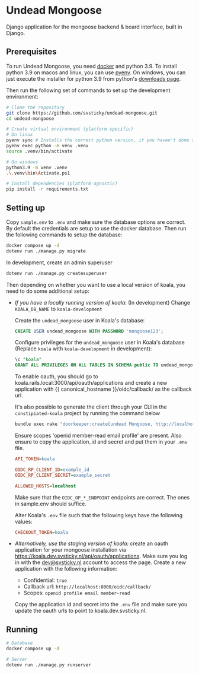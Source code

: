 # Undead Mongoose

Django application for the mongoose backend & board interface, built in Django.

## Prerequisites

To run Undead Mongoose, you need [docker](https://www.docker.com/) and python 3.9. To install python 3.9 on macos and linux, you can use [pyenv](https://github.com/pyenv/pyenv). On windows, you can just execute the installer for python 3.9 from python's [downloads page](https://www.python.org/downloads/windows/).

Then run the following set of commands to set up the development environment:

```bash
# Clone the repository
git clone https://github.com/svsticky/undead-mongoose.git
cd undead-mongoose

# Create virtual environment (platform-specific)
# On linux
pyenv sync # Installs the correct python version, if you haven't done so already
pyenv exec python -m venv .venv
source .venv/bin/activate

# On windows
python3.9 -m venv .venv
.\.venv\bin\Activate.ps1

# Install dependencies (platform-agnostic)
pip install -r requirements.txt
```

## Setting up

Copy `sample.env` to `.env` and make sure the database options are correct. By default the credentials are setup to use the docker database. Then run the following commands to setup the database:
```bash
docker compose up -d
dotenv run ./manage.py migrate
```

In development, create an admin superuser
```bash
dotenv run ./manage.py createsuperuser
```

Then depending on whether you want to use a local version of koala, you need to do some additional setup:

- *If you have a locally running version of koala*: (In development) Change `KOALA_DB_NAME` to `koala-development`

    Create the `undead_mongoose` user in Koala's database:
    ```sql
    CREATE USER undead_mongoose WITH PASSWORD 'mongoose123';
    ```

    Configure privileges for the `undead_mongoose` user in Koala's database (Replace `koala` with `koala-development` in development):
    ```sql
    \c "koala"
    GRANT ALL PRIVILEGES ON ALL TABLES IN SCHEMA public TO undead_mongoose;
    ```

    To enable oauth, you should go to koala.rails.local:3000/api/oauth/applications and create a new application with {{ canonical_hostname }}/oidc/callback/ as the callback url.

    It's also possible to generate the client through your CLI in the `constipiated-koala` project by running the command below
    ```bash
    bundle exec rake "doorkeeper:create[undead Mongoose, http://localhost:8000/oidc/callback/, openid profile email member-read]"
    ```

    Ensure scopes 'openid member-read email profile' are present. Also ensure to copy the application_id and secret and put them in your `.env` file. 

    ```ini
    API_TOKEN=koala

    OIDC_RP_CLIENT_ID=example_id
    OIDC_RP_CLIENT_SECRET=example_secret

    ALLOWED_HOSTS=localhost
    ```

    Make sure that the `OIDC_OP_*_ENDPOINT` endpoints are correct. The ones in sample.env should suffice.

    Alter Koala's `.env` file such that the following keys have the following values:
    ```ini
    CHECKOUT_TOKEN=koala
    ```
- *Alternatively, use the staging version of koala:* create an oauth application for your mongoose installation via <https://koala.dev.svsticky.nl/api/oauth/applications>. Make sure you log in with the dev@svsticky.nl account to access the page. Create a new application with the following information:
  - Confidential: `true`
  - Callback url: `http://localhost:8000/oidc/callback/`
  - Scopes: `openid profile email member-read`
  
  Copy the application id and secret into the `.env` file and make sure you update the oauth urls to point to koala.dev.svsticky.nl.

## Running

``` bash
# Database
docker compose up -d

# Server
dotenv run ./manage.py runserver
```
